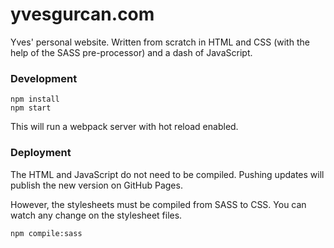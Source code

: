 # yvesgurcan.com

Yves' personal website. Written from scratch in HTML and CSS (with the help of the SASS pre-processor) and a dash of JavaScript.

### Development

    npm install
    npm start

This will run a webpack server with hot reload enabled.

### Deployment

The HTML and JavaScript do not need to be compiled. Pushing updates will publish the new version on GitHub Pages.

However, the stylesheets must be compiled from SASS to CSS. You can watch any change on the stylesheet files.

    npm compile:sass
